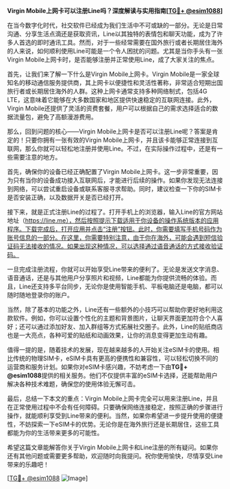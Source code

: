 **Virgin Mobile上网卡可以注册Line吗？深度解读与实用指南[[TG💪+ @esim1088](https://t.me/s/esim1088)]**

在当今数字化时代，社交软件已经成为我们生活中不可或缺的一部分。无论是日常沟通、分享生活点滴还是获取资讯，Line以其独特的表情包和聊天功能，成为了许多人首选的即时通讯工具。然而，对于一些经常需要在国外旅行或者长期居住海外的人来说，如何顺利使用Line可能是一个令人困扰的问题。尤其是当你手头有一张Virgin Mobile上网卡时，是否能够注册并正常使用Line，成了大家关注的焦点。

首先，让我们来了解一下什么是Virgin Mobile上网卡。Virgin Mobile是一家全球知名的移动通信服务提供商，其上网卡以便捷性和灵活性著称，非常适合短期出国旅行者或长期居住海外的人群。这种上网卡通常支持多种网络制式，包括4G LTE，这意味着它能够在大多数国家和地区提供快速稳定的互联网连接。此外，Virgin Mobile还提供了灵活的资费套餐，用户可以根据自己的需求选择适合的数据流量包，避免了高额漫游费用。

那么，回到问题的核心——Virgin Mobile上网卡是否可以注册Line呢？答案是肯定的！只要你拥有一张有效的Virgin Mobile上网卡，并且该卡能够正常连接到互联网，那么你就可以轻松地注册并使用Line。不过，在实际操作过程中，还是有一些需要注意的地方。

首先，确保你的设备已经正确配置了Virgin Mobile上网卡。这一步非常重要，因为只有当你的设备成功接入互联网后，才能进行后续的操作。如果你发现无法连接到网络，可以尝试重启设备或联系客服寻求帮助。同时，建议检查一下你的SIM卡是否安装正确，以及数据开关是否已经打开。

接下来，就是正式注册Line的过程了。打开手机上的浏览器，输入Line的官方网站地址（https://line.me），然后按照提示下载适用于你设备的操作系统版本的应用程序。下载完成后，打开应用并点击“注册”按钮。此时，你需要填写手机号码作为账号信息的一部分。在这里，你需要特别注意，由于你在海外，可能会遇到短信验证码无法接收的情况。如果出现这种情况，可以选择通过语音通话的方式接收验证码。

一旦完成注册流程，你就可以开始享受Line带来的便利了。无论是发送文字消息、语音通话，还是与其他用户分享照片和视频，Line都能为你提供流畅的体验。而且，Line还支持多平台同步，无论你是使用智能手机、平板电脑还是电脑，都可以随时随地登录你的账户。

当然，除了基本的功能之外，Line还有一些额外的小技巧可以帮助你更好地利用这款软件。例如，你可以设置个性化的主题和背景图片，让聊天界面更加符合个人喜好；还可以通过添加好友、加入群组等方式拓展社交圈子。此外，Line的贴纸商店也是一大亮点，各种可爱的贴纸和动画效果，让你的消息变得更加生动有趣。

值得一提的是，随着技术的发展，现在越来越多的人开始关注eSIM卡的使用。相比传统的物理SIM卡，eSIM卡具有更高的便携性和兼容性，可以轻松切换不同的运营商和服务计划。如果你对eSIM卡感兴趣，不妨考虑一下由**TG💪+ @esim1088**提供的相关服务。他们不仅提供丰富的eSIM卡选择，还能帮助用户解决各种技术难题，确保您的使用体验无懈可击。

最后，总结一下本文的重点：Virgin Mobile上网卡完全可以用来注册Line，并且在正常使用过程中不会有任何障碍。只要确保网络连接稳定，按照正确的步骤进行操作，就能顺利享受到Line带来的便利。当然，如果你希望进一步提升使用的便捷性，不妨探索一下eSIM卡的优势。无论你是在海外旅行还是长期居住，这些工具都能为你的生活带来更多的可能性。

希望这篇文章能解答你关于Virgin Mobile上网卡和Line注册的所有疑问。如果你还有其他问题或需要更多帮助，欢迎随时向我提问。祝你使用愉快，尽情享受Line带来的乐趣吧！

[[TG💪+ @esim1088](https://t.me/s/esim1088) ![Image](https://i.postimg.cc/4NQfJmqS/Snipaste-2025-05-13-00-14-12.png)]